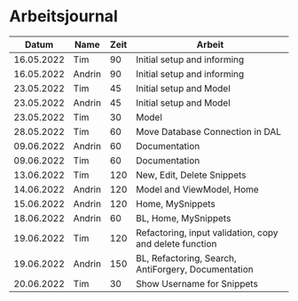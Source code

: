 # Arbeitsjournal

| Datum      | Name   | Zeit | Arbeit                                                  |
| ---------- | ------ | ---- | ------------------------------------------------------- |
| 16.05.2022 | Tim    | 90   | Initial setup and informing                             |
| 16.05.2022 | Andrin | 90   | Initial setup and informing                             |
| 23.05.2022 | Tim    | 45   | Initial setup and Model                                 |
| 23.05.2022 | Andrin | 45   | Initial setup and Model                                 |
| 23.05.2022 | Tim    | 30   | Model                                                   |
| 28.05.2022 | Tim    | 60   | Move Database Connection in DAL                         |
| 09.06.2022 | Andrin | 60   | Documentation                                           |
| 09.06.2022 | Tim    | 60   | Documentation                                           |
| 13.06.2022 | Tim    | 120  | New, Edit, Delete Snippets                              |
| 14.06.2022 | Andrin | 120  | Model and ViewModel, Home                               |
| 15.06.2022 | Andrin | 120  | Home, MySnippets                                        |
| 18.06.2022 | Andrin | 60   | BL, Home, MySnippets                                    |
| 19.06.2022 | Tim    | 120  | Refactoring, input validation, copy and delete function |
| 19.06.2022 | Andrin | 150  | BL, Refactoring, Search, AntiForgery, Documentation     |
| 20.06.2022 | Tim    | 30   | Show Username for Snippets                              |

